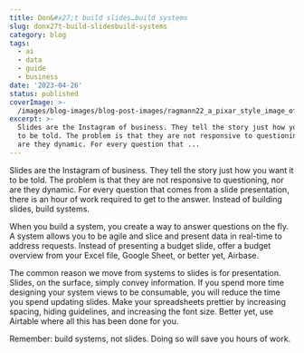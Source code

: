 ```yaml
---
title: Don&#x27;t build slides…build systems
slug: donx27t-build-slidesbuild-systems
category: blog
tags:
  - ai
  - data
  - guide
  - business
date: '2023-04-26'
status: published
coverImage: >-
  /images/blog-images/blog-post-images/ragmann22_a_pixar_style_image_of_a_someone_frantically_working__00a5942c-dd0a-4cff-bfff-179fc75c6b2f.png
excerpt: >-
  Slides are the Instagram of business. They tell the story just how you want it
  to be told. The problem is that they are not responsive to questioning, nor
  are they dynamic. For every question that ...
---
```


Slides are the Instagram of business. They tell the story just how you want it to be told. The problem is that they are not responsive to questioning, nor are they dynamic. For every question that comes from a slide presentation, there is an hour of work required to get to the answer. Instead of building slides, build systems.

When you build a system, you create a way to answer questions on the fly. A system allows you to be agile and slice and present data in real-time to address requests. Instead of presenting a budget slide, offer a budget overview from your Excel file, Google Sheet, or better yet, Airbase.

The common reason we move from systems to slides is for presentation. Slides, on the surface, simply convey information. If you spend more time designing your system views to be consumable, you will reduce the time you spend updating slides. Make your spreadsheets prettier by increasing spacing, hiding guidelines, and increasing the font size. Better yet, use Airtable where all this has been done for you.

Remember: build systems, not slides. Doing so will save you hours of work.

